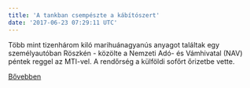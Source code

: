 ```yaml
---
title: 'A tankban csempészte a kábítószert'
date: '2017-06-23 07:29:11 UTC'
---
```


Több mint tizenhárom kiló marihuánagyanús anyagot találtak egy személyautóban Röszkén - közölte a Nemzeti Adó- és Vámhivatal (NAV) péntek reggel az MTI-vel. A rendőrség a külföldi sofőrt őrizetbe vette.


[Bővebben](http://ift.tt/2sIaEPU)
